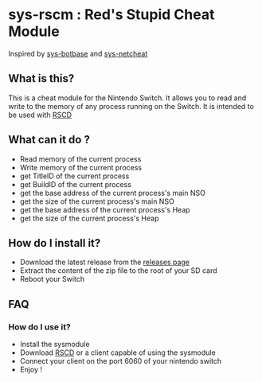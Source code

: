# sys-rscm : Red's Stupid Cheat Module
Inspired by [sys-botbase](https://github.com/olliz0r/sys-botbase/) and [sys-netcheat](https://github.com/jakibaki/sys-netcheat/)

## What is this?
This is a cheat module for the Nintendo Switch. It allows you to read and write to the memory of any process running on the Switch. It is intended to be used with [RSCD](https://github.com/RedBoxing/RSCD) 

## What can it do ?
- Read memory of the current process
- Write memory of the current process
- get TitleID of the current process
- get BuildID of the current process
- get the base address of the current process's main NSO
- get the size of the current process's main NSO
- get the base address of the current process's Heap
- get the size of the current process's Heap

## How do I install it?
- Download the latest release from the [releases page](https://github.com/RedBoxing/sys-rscm/releases/latest)
- Extract the content of the zip file to the root of your SD card
- Reboot your Switch

## FAQ
### How do I use it?
- Install the sysmodule
- Download [RSCD]() or a client capable of using the sysmodule
- Connect your client on the port 6060 of your nintendo switch
- Enjoy !
